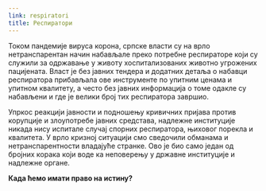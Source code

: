 ```yaml
---
link: respiratori
title: Респиратори
---
```

Током пандемије вируса корона, српске власти су на врло нетранспарентан начин набављале преко потребне респираторе који су служили за одржавање у животу хоспитализованих животно угрожених пацијената. Власт је без јавних тендера и додатних детаља о набавци респиратора прибављала ове инструменте по упитним ценама и упитном квалитету, а често без јавних информација о томе одакле су набављени и где је велики број тих респиратора завршио. 

Упркос реакцији јавности и подношењу кривичних пријава против корупције и злоупотребе јавних средстава, надлежне институције никада нису испитале случај спорних респиратора, њиховог порекла и квалитета. У врло кризној ситуацији смо сведочили обманама и нетранспарентности владајуће странке. Ово је био само један од бројних корака који воде ка неповерењу у државне институције и надлежне органе.

**Када ћемо имати право на истину?**
